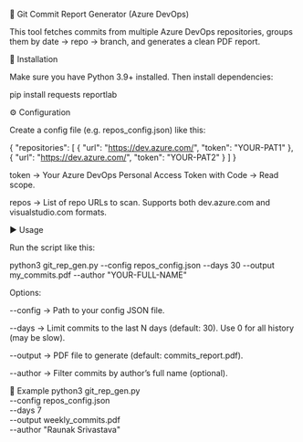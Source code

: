 📑 Git Commit Report Generator (Azure DevOps)

This tool fetches commits from multiple Azure DevOps repositories, groups them by date → repo → branch, and generates a clean PDF report.

🚀 Installation

Make sure you have Python 3.9+ installed. Then install dependencies:

pip install requests reportlab

⚙️ Configuration

Create a config file (e.g. repos_config.json) like this:

{
  "repositories": [
    {
      "url": "https://dev.azure.com/<REPOSITORY-URL1>",
      "token": "YOUR-PAT1"
    },
    {
      "url": "https://dev.azure.com/<REPOSITORY-URL2>",
      "token": "YOUR-PAT2"
    }
  ]
}


token → Your Azure DevOps Personal Access Token with Code → Read scope.

repos → List of repo URLs to scan. Supports both dev.azure.com and visualstudio.com formats.

▶️ Usage

Run the script like this:

python3 git_rep_gen.py --config repos_config.json --days 30 --output my_commits.pdf --author "YOUR-FULL-NAME"

Options:

--config → Path to your config JSON file.

--days → Limit commits to the last N days (default: 30). Use 0 for all history (may be slow).

--output → PDF file to generate (default: commits_report.pdf).

--author → Filter commits by author’s full name (optional).

📂 Example
python3 git_rep_gen.py \
  --config repos_config.json \
  --days 7 \
  --output weekly_commits.pdf \
  --author "Raunak Srivastava"
